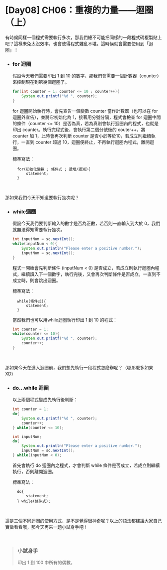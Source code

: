 # [Day08] CH06：重複的力量——迴圈（上）

有時候同樣一個程式需要執行多次，那我們總不可能把同樣的一段程式碼複製貼上吧？這樣未免太沒效率，也會使得程式雜亂不堪。這時候就會需要使用到「迴圈」！

* ### for 迴圈

    假設今天我們需要印出 1 到 10 的數字，那我們會需要一個計數器（counter）來控制現在到第幾個迴圈了。

    ```java
    for(int counter = 1; counter <= 10 ; counter++){
        System.out.printf("%d ", counter);
    }
    ```

    for 迴圈開始執行時，會先宣告一個變數 counter 當作計數器（也可以在 for 迴圈外宣告），並將它初始化為 1，接著用分號分隔，程式會檢查 for 迴圈中間的條件（counter <= 10）是否為真，若為真則會執行迴圈內的程式，也就是印出 counter。執行完程式後，會執行第二個分號後的 couter++，將 counter 加 1，此時會再次判斷 counter 是否小於等於10，若成立則繼續執行，一直到 counter 超過 10，迴圈便終止，不再執行迴圈內程式，離開迴圈。

    標準寫法：

        for(初始化變數 ; 條件式 ; 遞增/遞減){
            statement;
        }

<br>

那如果我們今天不知道要執行幾次呢？

* ### while迴圈

    假設今天我們要判斷輸入的數字是否為正數，若否則一直輸入到大於 0，我們就無法得知需要執行幾次。

    ```java
    int inputNum = sc.nextInt();
    while(inputNum < 0){
        System.out.println("Please enter a positive number.");
        inputNum = sc.nextInt();
    }
    ```

    程式一開始會先判斷條件 (inputNum < 0) 是否成立，若成立則執行迴圈內程式，繼續讀入下一個數字，執行完後，又會再次判斷條件是否成立，一直到不成立時，則會跳出迴圈。

    標準寫法：

        while(條件式){
            statement;
        }
    
    當然我們也可以用while迴圈執行印出 1 到 10 的程式：

    ```java
    int counter = 1;
    while(counter <= 10){
        System.out.printf("%d ", counter);
        counter++;
    }
    ```

<br>

那如果今天在進入迴圈前，我們想先執行一段程式怎麼辦呢？（哪那麼多如果 XD）

* ### do…while 迴圈

    以上兩個程式變成先執行後判斷：

    ```java
    int counter = 1;
    do{
        System.out.printf("%d ", counter);
        counter++;
    } while(counter <= 10);
    ```
    ```java
    int inputNum;
    do{
        System.out.println("Please enter a positive number.");
        inputNum = sc.nextInt();
    } while(inputNum < 0);
    ```

    首先會執行 do 迴圈內之程式，才會判斷 while 條件是否成立，若成立則繼續執行，否則離開迴圈。

    標準寫法：

        do{
            statement;
        } while(條件式);

<br>

這是三個不同迴圈的使用方式，是不是覺得很神奇呢？以上的語法都建議大家自己實做看看哦，那今天再來一題小試身手吧！

<br>

>### 小試身手
>印出 1 到 100 中所有的偶數。